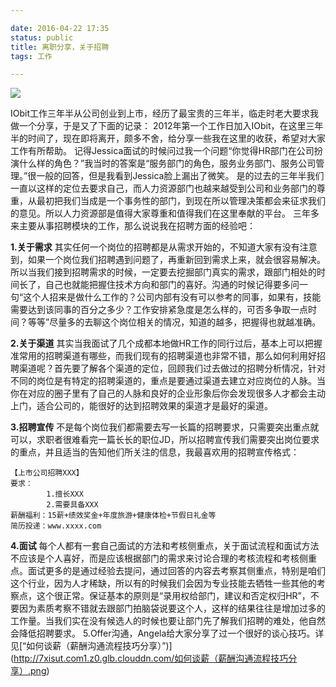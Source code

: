 ```yaml
---

date: 2016-04-22 17:35
status: public
title: 离职分享，关于招聘
tags: 工作

---
```


![](http://785hu3.com1.z0.glb.clouddn.com/17-41-46.jpg)


IObit工作三年半从公司创业到上市，经历了最宝贵的三年半，临走时老大要求我做一个分享，于是又了下面的记录：
2012年第一个工作日加入IObit，在这里三年半的时间了，现在即将离开，颇多不舍，给分享一些我在这里的收获，希望对大家工作有所帮助。
记得Jessica面试的时候问过我一个问题“你觉得HR部门在公司扮演什么样的角色？”我当时的答案是“服务部门的角色，服务业务部门、服务公司管理。”很一般的回答，但是我看到Jessica脸上漏出了微笑。
是的过去的三年半我们一直以这样的定位去要求自己，而人力资源部门也越来越受到公司和业务部门的尊重，从最初把我们当成是一个事务性的部门，到现在所以管理决策都会来征求我们的意见。所以人力资源部是值得大家尊重和值得我们在这里奉献的平台。
三年多来主要从事招聘模块的工作，那么说说我在招聘方面的经验吧：

**1.关于需求**
其实任何一个岗位的招聘都是从需求开始的，不知道大家有没有注意到，如果一个岗位我们招聘遇到问题了，再重新回到需求上来，就会很容易解决。所以当我们接到招聘需求的时候，一定要去挖掘部门真实的需求，跟部门相处的时间长了，自己也就能把握住技术方向和部门的喜好。沟通的时候记得要多问一句“这个人招来是做什么工作的？公司内部有没有可以参考的同事，如果有，技能需要达到该同事的百分之多少？工作安排紧急度是怎么样的，可否多争取一点时间？等等”尽量多的去聊这个岗位相关的情况，知道的越多，把握得也就越准确。

**2.关于渠道**
其实当我面试了几个成都本地做HR工作的同行过后，基本上可以把握准常用的招聘渠道有哪些，而我们现有的招聘渠道也非常不错，那么如何利用好招聘渠道呢？首先要了解各个渠道的定位，回顾我们过去做过的招聘分析情况，针对不同的岗位是有特定的招聘渠道的，重点是要通过渠道去建立对应岗位的人脉。当你在对应的圈子里有了自己的人脉和良好的企业形象后你会发现很多人才都会主动上门，适合公司的，能很好的达到招聘效果的渠道才是最好的渠道。

**3.招聘宣传**
不是每个岗位我们都需要去写一长篇的招聘要求，只需要突出重点就可以，求职者很难看完一篇长长的职位JD，所以招聘宣传我们需要突出岗位要求的重点，并且适当的告知他们所关注的信息，我最喜欢用的招聘宣传格式：
```
【上市公司招聘XXX】
要求：
        1.擅长XXX
        2.需要具备XXX
薪酬福利：15薪+绩效奖金+年度旅游+健康体检+节假日礼金等
简历投递：www.xxxx.com
```

**4.面试**
每个人都有一套自己面试的方法和考核侧重点，关于面试流程和面试方法不应该是个人喜好，而是应该根据部门的需求来讨论合理的考核流程和考核侧重点。面试更多的是通过经验去提问，通过回答的内容去考察其侧重点，特别是咱们这个行业，因为人才稀缺，所以有的时候我们会因为专业技能去牺牲一些其他的考察点，这个很正常。保证基本的原则是“录用权给部门，建议和否定权归HR”，不要因为素质考察不错就去跟部门拍脑袋说要这个人，这样的结果往往是增加过多的工作量。当我们实在没有候选人的时候也要让部门先了解我们招聘的难处，他自然会降低招聘要求。
5.Offer沟通，Angela给大家分享了过一个很好的谈心技巧。详见[“如何谈薪（薪酬沟通流程技巧分享）”)]
(http://7xisut.com1.z0.glb.clouddn.com/如何谈薪（薪酬沟通流程技巧分享）.png)
